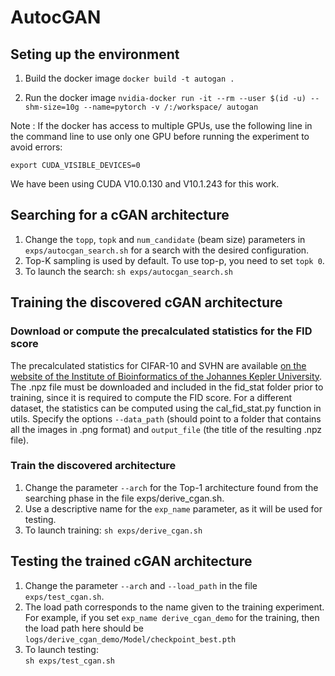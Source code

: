 # AutocGAN

## Seting up the environment
1) Build the docker image
```docker build -t autogan .```

2) Run the docker image
```nvidia-docker run -it --rm --user $(id -u) --shm-size=10g --name=pytorch -v /:/workspace/ autogan```

Note : If the docker has access to multiple GPUs, use the following line in the command line to use only one GPU before running the experiment to avoid errors:

```export CUDA_VISIBLE_DEVICES=0```

We have been using CUDA V10.0.130 and V10.1.243 for this work.

## Searching for a cGAN architecture
1) Change the `topp`, `topk` and `num_candidate` (beam size) parameters in `exps/autocgan_search.sh` for a search with the desired configuration. 
2) Top-K sampling is used by default. To use top-p, you need to set `topk 0`.
3) To launch the search:
``` sh exps/autocgan_search.sh ```

## Training the discovered cGAN architecture
### Download or compute the precalculated statistics for the FID score
The precalculated statistics for CIFAR-10 and SVHN are available [on the website of the Institute of Bioinformatics of the Johannes Kepler University](http://bioinf.jku.at/research/ttur/). The .npz file must be downloaded and included in the fid_stat folder prior to training, since it is required to compute the FID score. For a different dataset, the statistics can be computed using the cal_fid_stat.py function in utils. Specify the options ```--data_path``` (should point to a folder that contains all the images in .png format) and ```output_file``` (the title of the resulting .npz file).

### Train the discovered architecture
1) Change the parameter ```--arch``` for the Top-1 architecture found from the searching phase in the file exps/derive_cgan.sh.
2) Use a descriptive name for the `exp_name` parameter, as it will be used for testing.  
3) To launch training: 
``` sh exps/derive_cgan.sh ```

## Testing the trained cGAN architecture
1) Change the parameter ```--arch``` and ```--load_path``` in the file ```exps/test_cgan.sh```.   
2) The load path corresponds to the name given to the training experiment.   
For example, if you set `exp_name derive_cgan_demo` for the training, then the load path here should be `logs/derive_cgan_demo/Model/checkpoint_best.pth`  
3) To launch testing:    
```sh exps/test_cgan.sh```
